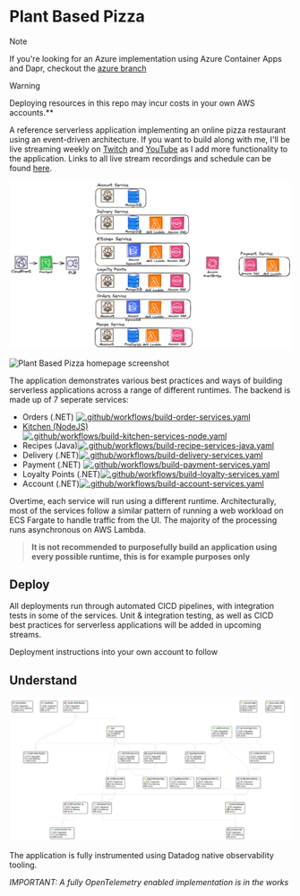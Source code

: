 # Plant Based Pizza

> [!NOTE]  
> If you're looking for an Azure implementation using Azure Container Apps and Dapr, checkout the [azure branch](https://github.com/jeastham1993/PlantBasedPizza/tree/azure)


> [!WARNING]  
> Deploying resources in this repo may incur costs in your own AWS accounts.**


A reference serverless application implementing an online pizza restaurant using an event-driven architecture. If you want to build along with me, I'll be live streaming weekly on [Twitch](https://www.twitch.tv/plant_powered_james) and [YouTube](https://youtube.com/@serverlessjames) as I add more functionality to the application. Links to all live stream recordings and schedule can be found [here](./docs/livestream-recordings.md).

![High Level Architecture Diagram](img/high-level-arch.png)

![Plant Based Pizza homepage screenshot](img/webpage.png)

The application demonstrates various best practices and ways of building serverless applications across a range of different runtimes. The backend is made up of 7 seperate services:

- Orders (.NET) [![.github/workflows/build-order-services.yaml](https://github.com/jeastham1993/PlantBasedPizza/actions/workflows/build-order-services.yaml/badge.svg?branch=main)](https://github.com/jeastham1993/PlantBasedPizza/actions/workflows/build-order-services.yaml)
- [Kitchen (NodeJS)](./src/PlantBasedPizza.Kitchen.Node/README.md)[![.github/workflows/build-kitchen-services-node.yaml](https://github.com/jeastham1993/PlantBasedPizza/actions/workflows/build-kitchen-services-node.yaml/badge.svg?branch=main)](https://github.com/jeastham1993/PlantBasedPizza/actions/workflows/build-kitchen-services-node.yaml)
- Recipes (Java)[![.github/workflows/build-recipe-services-java.yaml](https://github.com/jeastham1993/PlantBasedPizza/actions/workflows/build-recipe-services-java.yaml/badge.svg?branch=main)](https://github.com/jeastham1993/PlantBasedPizza/actions/workflows/build-recipe-services-java.yaml)
- Delivery (.NET)[![.github/workflows/build-delivery-services.yaml](https://github.com/jeastham1993/PlantBasedPizza/actions/workflows/build-delivery-services.yaml/badge.svg?branch=main)](https://github.com/jeastham1993/PlantBasedPizza/actions/workflows/build-delivery-services.yaml)
- Payment (.NET) [![.github/workflows/build-payment-services.yaml](https://github.com/jeastham1993/PlantBasedPizza/actions/workflows/build-payment-services.yaml/badge.svg?branch=main)](https://github.com/jeastham1993/PlantBasedPizza/actions/workflows/build-payment-services.yaml)
- Loyalty Points (.NET)[![.github/workflows/build-loyalty-services.yaml](https://github.com/jeastham1993/PlantBasedPizza/actions/workflows/build-loyalty-services.yaml/badge.svg?branch=main)](https://github.com/jeastham1993/PlantBasedPizza/actions/workflows/build-loyalty-services.yaml)
- Account (.NET)[![.github/workflows/build-account-services.yaml](https://github.com/jeastham1993/PlantBasedPizza/actions/workflows/build-account-services.yaml/badge.svg?branch=main)](https://github.com/jeastham1993/PlantBasedPizza/actions/workflows/build-account-services.yaml)

Overtime, each service will run using a different runtime. Architecturally, most of the services follow a similar pattern of running a web workload on ECS Fargate to handle traffic from the UI. The majority of the processing runs asynchronous on AWS Lambda.

> **It is not recommended to purposefully build an application using every possible runtime, this is for example purposes only**

## Deploy

All deployments run through automated CICD pipelines, with integration tests in some of the services. Unit & integration testing, as well as CICD best practices for serverless applications will be added in upcoming streams.

Deployment instructions into your own account to follow

## Understand

![Service Map](img/service-map.png)

The application is fully instrumented using Datadog native observability tooling.

*IMPORTANT: A fully OpenTelemetry enabled implementation is in the works*